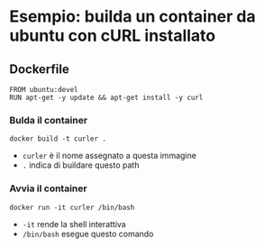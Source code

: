 # Esempio: builda un container da ubuntu con cURL installato

## Dockerfile

    FROM ubuntu:devel
    RUN apt-get -y update && apt-get install -y curl

### Bulda il container

    docker build -t curler .

- `curler` è il nome assegnato a questa immagine
- `.` indica di buildare questo path

### Avvia il container

    docker run -it curler /bin/bash

- `-it` rende la shell interattiva
- `/bin/bash` esegue questo comando